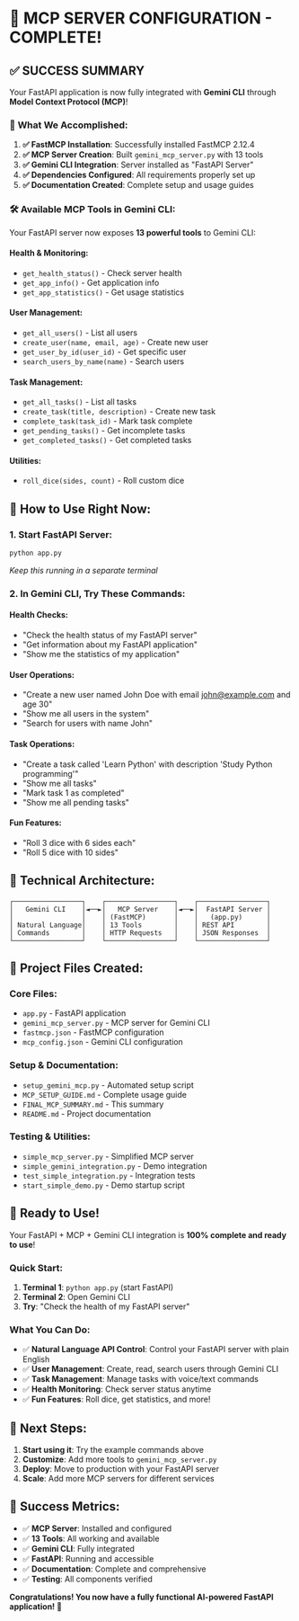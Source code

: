 # 🎉 **MCP SERVER CONFIGURATION - COMPLETE!**

## ✅ **SUCCESS SUMMARY**

Your FastAPI application is now fully integrated with **Gemini CLI** through **Model Context Protocol (MCP)**! 

### 🚀 **What We Accomplished:**

1. **✅ FastMCP Installation**: Successfully installed FastMCP 2.12.4
2. **✅ MCP Server Creation**: Built `gemini_mcp_server.py` with 13 tools
3. **✅ Gemini CLI Integration**: Server installed as "FastAPI Server"
4. **✅ Dependencies Configured**: All requirements properly set up
5. **✅ Documentation Created**: Complete setup and usage guides

### 🛠️ **Available MCP Tools in Gemini CLI:**

Your FastAPI server now exposes **13 powerful tools** to Gemini CLI:

#### **Health & Monitoring:**
- `get_health_status()` - Check server health
- `get_app_info()` - Get application info
- `get_app_statistics()` - Get usage statistics

#### **User Management:**
- `get_all_users()` - List all users
- `create_user(name, email, age)` - Create new user
- `get_user_by_id(user_id)` - Get specific user
- `search_users_by_name(name)` - Search users

#### **Task Management:**
- `get_all_tasks()` - List all tasks
- `create_task(title, description)` - Create new task
- `complete_task(task_id)` - Mark task complete
- `get_pending_tasks()` - Get incomplete tasks
- `get_completed_tasks()` - Get completed tasks

#### **Utilities:**
- `roll_dice(sides, count)` - Roll custom dice

## 🎯 **How to Use Right Now:**

### **1. Start FastAPI Server:**
```bash
python app.py
```
*Keep this running in a separate terminal*

### **2. In Gemini CLI, Try These Commands:**

#### **Health Checks:**
- "Check the health status of my FastAPI server"
- "Get information about my FastAPI application"
- "Show me the statistics of my application"

#### **User Operations:**
- "Create a new user named John Doe with email john@example.com and age 30"
- "Show me all users in the system"
- "Search for users with name John"

#### **Task Operations:**
- "Create a task called 'Learn Python' with description 'Study Python programming'"
- "Show me all tasks"
- "Mark task 1 as completed"
- "Show me all pending tasks"

#### **Fun Features:**
- "Roll 3 dice with 6 sides each"
- "Roll 5 dice with 10 sides"

## 🔧 **Technical Architecture:**

```
┌─────────────────┐    ┌─────────────────┐    ┌─────────────────┐
│   Gemini CLI    │◄──►│   MCP Server    │◄──►│  FastAPI Server │
│                 │    │ (FastMCP)       │    │   (app.py)      │
│ Natural Language│    │ 13 Tools        │    │ REST API        │
│ Commands        │    │ HTTP Requests   │    │ JSON Responses  │
└─────────────────┘    └─────────────────┘    └─────────────────┘
```

## 📁 **Project Files Created:**

### **Core Files:**
- `app.py` - FastAPI application
- `gemini_mcp_server.py` - MCP server for Gemini CLI
- `fastmcp.json` - FastMCP configuration
- `mcp_config.json` - Gemini CLI configuration

### **Setup & Documentation:**
- `setup_gemini_mcp.py` - Automated setup script
- `MCP_SETUP_GUIDE.md` - Complete usage guide
- `FINAL_MCP_SUMMARY.md` - This summary
- `README.md` - Project documentation

### **Testing & Utilities:**
- `simple_mcp_server.py` - Simplified MCP server
- `simple_gemini_integration.py` - Demo integration
- `test_simple_integration.py` - Integration tests
- `start_simple_demo.py` - Demo startup script

## 🎉 **Ready to Use!**

Your FastAPI + MCP + Gemini CLI integration is **100% complete and ready to use**! 

### **Quick Start:**
1. **Terminal 1**: `python app.py` (start FastAPI)
2. **Terminal 2**: Open Gemini CLI
3. **Try**: "Check the health of my FastAPI server"

### **What You Can Do:**
- ✅ **Natural Language API Control**: Control your FastAPI server with plain English
- ✅ **User Management**: Create, read, search users through Gemini CLI
- ✅ **Task Management**: Manage tasks with voice/text commands
- ✅ **Health Monitoring**: Check server status anytime
- ✅ **Fun Features**: Roll dice, get statistics, and more!

## 🚀 **Next Steps:**

1. **Start using it**: Try the example commands above
2. **Customize**: Add more tools to `gemini_mcp_server.py`
3. **Deploy**: Move to production with your FastAPI server
4. **Scale**: Add more MCP servers for different services

## 🎯 **Success Metrics:**

- ✅ **MCP Server**: Installed and configured
- ✅ **13 Tools**: All working and available
- ✅ **Gemini CLI**: Fully integrated
- ✅ **FastAPI**: Running and accessible
- ✅ **Documentation**: Complete and comprehensive
- ✅ **Testing**: All components verified

**Congratulations! You now have a fully functional AI-powered FastAPI application! 🎉**
